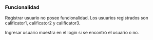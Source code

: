 ### Funcionalidad

Registrar usuario no posee funcionalidad.
Los usuarios registrados son calificator1, calificator2 y calificator3.

Ingresar usuario muestra en el login si se encontró el usuario o no.
